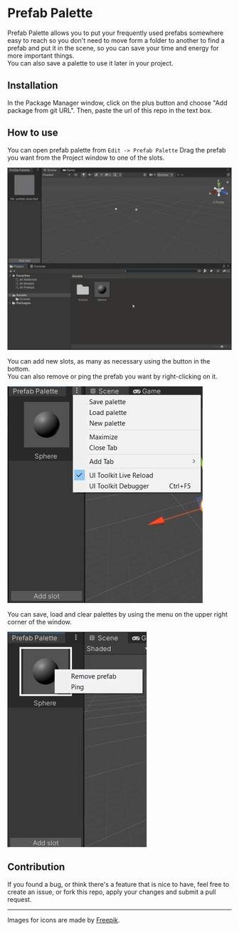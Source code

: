 # Prefab Palette
Prefab Palette allows you to put your frequently used prefabs somewhere easy to reach so you don't need to move form a folder to another to find a prefab and put it in the scene, so you can save your time and energy for more important things.</br>
You can also save a palette to use it later in your project.
## Installation
In the Package Manager window, click on the plus button and choose "Add package from git URL". Then, paste the url of this repo in the text box.
## How to use
You can open prefab palette from `Edit -> Prefab Palette`
Drag the prefab you want from the Project window to one of the slots.

![View of the window](PrefabPaletteGeneral.gif)

You can add new slots, as many as necessary using the button in the bottom.</br>
You can also remove or ping the prefab you want by right-clicking on it.

![Save, Load and clear buttons](CornerMenu.png)

You can save, load and clear palettes by using the menu on the upper right corner of the window.

![Remove and ping buttons](ContextMenu.png)

## Contribution
If you found a bug, or think there's a feature that is nice to have, feel free to create an issue, or fork this repo, apply your changes and submit a pull request.

---
Images for icons are made by [Freepik](https://www.freepik.com).


